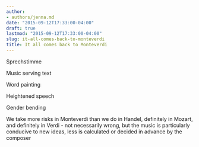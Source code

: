 ```yaml
---
author:
- authors/jenna.md
date: "2015-09-12T17:33:00-04:00"
draft: true
lastmod: "2015-09-12T17:33:00-04:00"
slug: it-all-comes-back-to-monteverdi
title: It all comes back to Monteverdi
---
```


Sprechstimme

Music serving text

Word painting

Heightened speech

Gender bending

We take more risks in Monteverdi than we do in Handel, definitely in Mozart, and definitely in Verdi - not necessarily wrong, but the music is particularly conducive to new ideas, less is calculated or decided in advance by the composer

